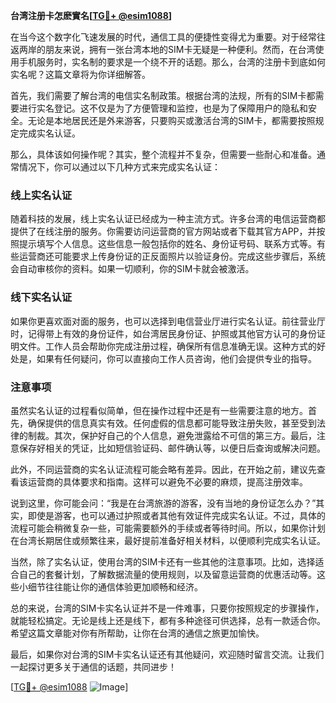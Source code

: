 **台湾注册卡怎麽實名[[TG💪+ @esim1088](https://t.me/s/esim1088)]**

在当今这个数字化飞速发展的时代，通信工具的便捷性变得尤为重要。对于经常往返两岸的朋友来说，拥有一张台湾本地的SIM卡无疑是一种便利。然而，在台湾使用手机服务时，实名制的要求是一个绕不开的话题。那么，台湾的注册卡到底如何实名呢？这篇文章将为你详细解答。

首先，我们需要了解台湾的电信实名制政策。根据台湾的法规，所有的SIM卡都需要进行实名登记。这不仅是为了方便管理和监控，也是为了保障用户的隐私和安全。无论是本地居民还是外来游客，只要购买或激活台湾的SIM卡，都需要按照规定完成实名认证。

那么，具体该如何操作呢？其实，整个流程并不复杂，但需要一些耐心和准备。通常情况下，你可以通过以下几种方式来完成实名认证：

### 线上实名认证

随着科技的发展，线上实名认证已经成为一种主流方式。许多台湾的电信运营商都提供了在线注册的服务。你需要访问运营商的官方网站或者下载其官方APP，并按照提示填写个人信息。这些信息一般包括你的姓名、身份证号码、联系方式等。有些运营商还可能要求上传身份证的正反面照片以验证身份。完成这些步骤后，系统会自动审核你的资料。如果一切顺利，你的SIM卡就会被激活。

### 线下实名认证

如果你更喜欢面对面的服务，也可以选择到电信营业厅进行实名认证。前往营业厅时，记得带上有效的身份证件，如台湾居民身份证、护照或其他官方认可的身份证明文件。工作人员会帮助你完成注册过程，确保所有信息准确无误。这种方式的好处是，如果有任何疑问，你可以直接向工作人员咨询，他们会提供专业的指导。

### 注意事项

虽然实名认证的过程看似简单，但在操作过程中还是有一些需要注意的地方。首先，确保提供的信息真实有效。任何虚假的信息都可能导致注册失败，甚至受到法律的制裁。其次，保护好自己的个人信息，避免泄露给不可信的第三方。最后，注意保存好相关的凭证，比如短信验证码、邮件确认等，以便日后查询或解决问题。

此外，不同运营商的实名认证流程可能会略有差异。因此，在开始之前，建议先查看该运营商的具体要求和指南。这样可以避免不必要的麻烦，提高注册效率。

说到这里，你可能会问：“我是在台湾旅游的游客，没有当地的身份证怎么办？”其实，即使是游客，也可以通过护照或者其他有效证件完成实名认证。不过，具体的流程可能会稍微复杂一些，可能需要额外的手续或者等待时间。所以，如果你计划在台湾长期居住或频繁往来，最好提前准备好相关材料，以便顺利完成实名认证。

当然，除了实名认证，使用台湾的SIM卡还有一些其他的注意事项。比如，选择适合自己的套餐计划，了解数据流量的使用规则，以及留意运营商的优惠活动等。这些小细节往往能让你的通信体验更加顺畅和经济。

总的来说，台湾的SIM卡实名认证并不是一件难事，只要你按照规定的步骤操作，就能轻松搞定。无论是线上还是线下，都有多种途径可供选择，总有一款适合你。希望这篇文章能对你有所帮助，让你在台湾的通信之旅更加愉快。

最后，如果你对台湾的SIM卡实名认证还有其他疑问，欢迎随时留言交流。让我们一起探讨更多关于通信的话题，共同进步！

[[TG💪+ @esim1088](https://t.me/s/esim1088) ![Image](https://i.postimg.cc/4NQfJmqS/Snipaste-2025-05-13-00-14-12.png)]